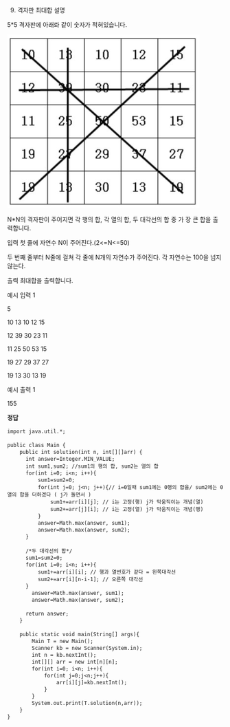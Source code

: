 9. 격자판 최대합
   설명

5\*5 격자판에 아래롸 같이 숫자가 적혀있습니다.

![Visual Studio Code](/img/격자판.png)

N\*N의 격자판이 주어지면 각 행의 합, 각 열의 합, 두 대각선의 합 중 가 장 큰 합을 출력합니다.

입력
첫 줄에 자연수 N이 주어진다.(2<=N<=50)

두 번째 줄부터 N줄에 걸쳐 각 줄에 N개의 자연수가 주어진다. 각 자연수는 100을 넘지 않는다.

출력
최대합을 출력합니다.

예시 입력 1

5

10 13 10 12 15

12 39 30 23 11

11 25 50 53 15

19 27 29 37 27

19 13 30 13 19

예시 출력 1

155

**정답**

```
import java.util.*;

public class Main {
    public int solution(int n, int[][]arr) {
      int answer=Integer.MIN_VALUE;
      int sum1,sum2; //sum1의 행의 합, sum2는 열의 합
      for(int i=0; i<n; i++){
          sum1=sum2=0;
          for(int j=0; j<n; j++){// i=0일때 sum1에는 0행의 합을/ sum2에는 0열의 합을 더하겠다 ( j가 돌면서 )
              sum1+=arr[i][j]; // i는 고정(행) j가 막움직이는 개념(열)
              sum2+=arr[j][i]; // i는 고정(열) j가 막움직이는 개념(행)
          }
          answer=Math.max(answer, sum1);
          answer=Math.max(answer, sum2);
      }

      /*두 대각선의 합*/
      sum1=sum2=0;
      for(int i=0; i<n; i++){
          sum1+=arr[i][i]; // 행과 열번호가 같다 = 왼쪽대각선
          sum2+=arr[i][n-i-1]; // 오른쪽 대각선
      }
        answer=Math.max(answer, sum1);
        answer=Math.max(answer, sum2);

      return answer;
    }

    public static void main(String[] args){
        Main T = new Main();
        Scanner kb = new Scanner(System.in);
        int n = kb.nextInt();
        int[][] arr = new int[n][n];
        for(int i=0; i<n; i++){
            for(int j=0;j<n;j++){
                arr[i][j]=kb.nextInt();
            }
        }
        System.out.print(T.solution(n,arr));
    }
}
```
